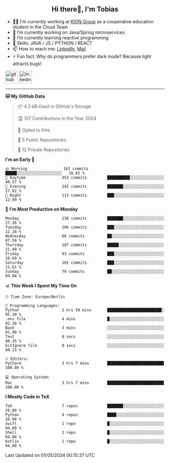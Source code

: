 <h2 align="center">Hi there👋, I'm Tobias</h2>

- 🧑‍💼 I'm currently working at [KION Group](https://www.kiongroup.com/) as a cooperative education student in the Cloud Team
- 🔭 I’m currently working on Java/Spring microservices 
- 🌱 I’m currently learning reactive programming 
- 💪 Skills: JAVA / JS / PYTHON / REACT
- 📫 How to reach me: [LinkedIn](https://www.linkedin.com/in/tgoetz), [Mail](mailto:mail@tobiasgoetz.com) 
- ⚡ Fun fact: Why do programmers prefer dark mode? Because light attracts bugs!

[<img src='https://cdn.jsdelivr.net/npm/simple-icons@3.0.1/icons/github.svg' alt='github' height='40'>](https://github.com/TobiasGoetz)  [<img src='https://cdn.jsdelivr.net/npm/simple-icons@3.0.1/icons/linkedin.svg' alt='linkedin' height='40'>](https://www.linkedin.com/in/tgoetz/)  

---

<!--START_SECTION:waka-->
**🐱 My GitHub Data** 

> 📦 4.3 kB Used in GitHub's Storage 
 > 
> 🏆 137 Contributions in the Year 2024
 > 
> 💼 Opted to Hire
 > 
> 📜 5 Public Repositories 
 > 
> 🔑 12 Private Repositories 
 > 
**I'm an Early 🐤** 

```text
🌞 Morning                162 commits         █████░░░░░░░░░░░░░░░░░░░░   18.62 % 
🌆 Daytime                353 commits         ██████████░░░░░░░░░░░░░░░   40.57 % 
🌃 Evening                242 commits         ███████░░░░░░░░░░░░░░░░░░   27.82 % 
🌙 Night                  113 commits         ███░░░░░░░░░░░░░░░░░░░░░░   12.99 % 
```
📅 **I'm Most Productive on Monday** 

```text
Monday                   238 commits         ███████░░░░░░░░░░░░░░░░░░   27.36 % 
Tuesday                  106 commits         ███░░░░░░░░░░░░░░░░░░░░░░   12.18 % 
Wednesday                66 commits          ██░░░░░░░░░░░░░░░░░░░░░░░   07.59 % 
Thursday                 187 commits         █████░░░░░░░░░░░░░░░░░░░░   21.49 % 
Friday                   93 commits          ███░░░░░░░░░░░░░░░░░░░░░░   10.69 % 
Saturday                 101 commits         ███░░░░░░░░░░░░░░░░░░░░░░   11.61 % 
Sunday                   79 commits          ██░░░░░░░░░░░░░░░░░░░░░░░   09.08 % 
```


📊 **This Week I Spent My Time On** 

```text
🕑︎ Time Zone: Europe/Berlin

💬 Programming Languages: 
Python                   2 hrs 59 mins       ████████████████████████░   95.30 % 
.env file                4 mins              █░░░░░░░░░░░░░░░░░░░░░░░░   02.30 % 
Bash                     3 mins              ░░░░░░░░░░░░░░░░░░░░░░░░░   01.90 % 
Text                     0 secs              ░░░░░░░░░░░░░░░░░░░░░░░░░   00.35 % 
GitIgnore file           0 secs              ░░░░░░░░░░░░░░░░░░░░░░░░░   00.15 % 

🔥 Editors: 
PyCharm                  3 hrs 7 mins        █████████████████████████   100.00 % 

💻 Operating System: 
Mac                      3 hrs 7 mins        █████████████████████████   100.00 % 
```

**I Mostly Code in TeX** 

```text
TeX                      7 repos             ███████░░░░░░░░░░░░░░░░░░   28.00 % 
Python                   4 repos             ████░░░░░░░░░░░░░░░░░░░░░   16.00 % 
Swift                    1 repo              █░░░░░░░░░░░░░░░░░░░░░░░░   04.00 % 
Shell                    1 repo              █░░░░░░░░░░░░░░░░░░░░░░░░   04.00 % 
Kotlin                   1 repo              █░░░░░░░░░░░░░░░░░░░░░░░░   04.00 % 
```




 Last Updated on 01/05/2024 00:15:37 UTC
<!--END_SECTION:waka-->
